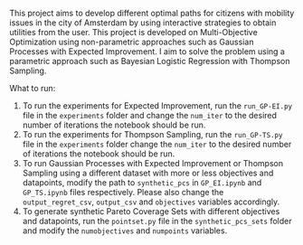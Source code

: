 This project aims to develop different optimal paths for citizens with mobility issues in the city of Amsterdam by using interactive strategies to obtain utilities from the user. This project is developed on Multi-Objective Optimization using non-parametric approaches such as Gaussian Processes with Expected Improvement. I aim to solve the problem using a parametric approach such as Bayesian Logistic Regression with Thompson Sampling. 

What to run:
1. To run the experiments for Expected Improvement, run the ```run_GP-EI.py``` file in the ```experiments``` folder and change the ```num_iter``` to the desired number of iterations the notebook should be run.
2. To run the experiments for Thompson Sampling, run the ```run_GP-TS.py``` file in the ```experiments``` folder change the ```num_iter``` to the desired number of iterations the notebook should be run.
3. To run Gaussian Processes with Expected Improvement or Thompson Sampling using a different dataset with more or less objectives and datapoints, modify the path to ```synthetic_pcs``` in ```GP_EI.ipynb``` and ```GP_TS.ipynb``` files respectively. Please also change the ```output_regret_csv```, ```output_csv``` and ```objectives``` variables accordingly. 
4. To generate synthetic Pareto Coverage Sets with different objectives and datapoints, run the ```pointset.py``` file in the ```synthetic_pcs_sets``` folder and modify the ```numobjectives``` and ```numpoints``` variables.

